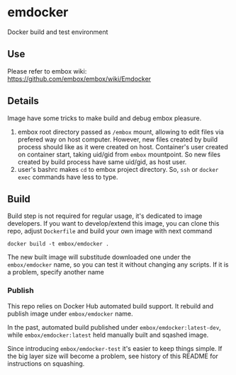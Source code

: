 # emdocker
Docker build and test environment

## Use
Please refer to embox wiki: https://github.com/embox/embox/wiki/Emdocker

## Details
Image have some tricks to make build and debug embox pleasure.

1. embox root directory passed as `/embox` mount, allowing to edit files via prefered way on host computer. However, new files created by build process should like as it were created on host. Container's user created on container start, taking uid/gid from `embox` mountpoint. So new files created by build process have same uid/gid, as host user.
2. user's bashrc makes `cd` to embox project directory. So, `ssh` or `docker exec` commands have less to type.

## Build
Build step is not required for regular usage, it's dedicated to image developers. If you want to develop/extend this image, you can clone this repo, adjust `Dockerfile` and build your own image with next command
```
docker build -t embox/emdocker .
```

The new built image will substitude downloaded one under the `embox/emdocker` name, so you can test it without changing any scripts. If it is a problem, specify another name

### Publish
This repo relies on Docker Hub automated build support. It rebuild and publish image under `embox/emdocker` name.

In the past, automated build published under `embox/emdocker:latest-dev`, while `embox/emdocker:latest` held manually built and sqashed image.

Since introducing `embox/emdocker-test` it's easier to keep things simple. If the big layer size will become a problem, see history of this README for instructions on squashing.
